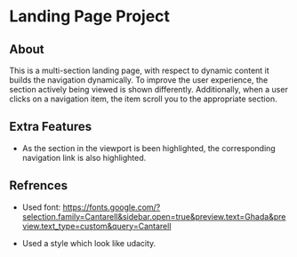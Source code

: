 # Landing Page Project

## About

This is a multi-section landing page, with respect to dynamic content it builds the navigation dynamically. To improve the user experience, the section actively being viewed is shown differently. Additionally, when a user clicks on a navigation item, the item scroll you to the appropriate section.

## Extra Features

- As the section in the viewport is been highlighted, the corresponding navigation link is also highlighted.

## Refrences

- Used font: https://fonts.google.com/?selection.family=Cantarell&sidebar.open=true&preview.text=Ghada&preview.text_type=custom&query=Cantarell

- Used a style which look like udacity.
